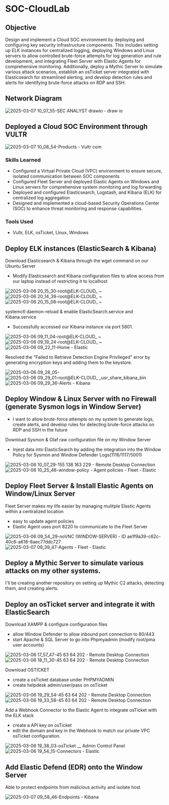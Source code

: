 # SOC-CloudLab

## Objective
Design and implement a Cloud SOC environment by deploying and configuring key security infrastructure components. This includes setting up ELK instances for centralized logging, deploying Windows and Linux servers to allow controlled brute-force attempts for log generation and rule development, and integrating Fleet Server with Elastic Agents for comprehensive monitoring. Additionally, deploy a Mythic Server to simulate various attack scenarios, establish an osTicket server integrated with Elasticsearch for streamlined alerting, and develop detection rules and alerts for identifying brute-force attacks on RDP and SSH.

## Network Diagram

![2025-03-07 10_07_55-SEC ANALYST drawio - draw io](https://github.com/user-attachments/assets/9bc9737c-75ac-49b3-bd72-512ae1d96d98)

## Deployed a Cloud SOC Environment through VULTR

![2025-03-07 10_08_54-Products - Vultr com](https://github.com/user-attachments/assets/68cda85e-0114-4bd6-a45d-c810017b646f)

### Skills Learned
- Configured a Virtual Private Cloud (VPC) environment to ensure secure, isolated communication between SOC components
- Configured Fleet Server and deployed Elastic Agents on Windows and Linux servers for comprehensive system monitoring and log forwarding
- Deployed and configured Elasticsearch, Logstash, and Kibana (ELK) for centralized log aggregation
- Designed and implemented a cloud-based Security Operations Center (SOC) to enhance threat monitoring and response capabilities.

### Tools Used
- Vultr, ELK, osTicket, Linux, Windows
  
## Deploy ELK instances (ElasticSearch & Kibana)
Download Elasticsearch & Kibana through the wget command on our Ubuntu Server
- Modify Elasticsearch and Kibana configuration files to allow access from our laptop instead of restricting it to localhost

![2025-03-06 20_15_30-root@ELK-CLOUD_ ~](https://github.com/user-attachments/assets/18af2303-a016-428b-9e3f-bbfcbe70ad70)
![2025-03-06 20_14_39-root@ELK-CLOUD_ ~](https://github.com/user-attachments/assets/44dfb5d1-821d-4cb0-a434-f5d066b37c12)
![2025-03-06 20_15_08-root@ELK-CLOUD_ ~](https://github.com/user-attachments/assets/3d457bc2-2ec5-40d9-a951-2f12b8642948)

systemctl daemon-reload & enable ElasticSearch.service and Kibana.service 
- Successfully accessed our Kibana instance via port 5601.
  
![2025-03-06 09_11_04-root@ELK-CLOUD_ ~](https://github.com/user-attachments/assets/73dacf66-cad4-4052-9c3f-6764ff8e1b18)
![2025-03-06 09_19_24-root@ELK-CLOUD_ ~](https://github.com/user-attachments/assets/3378c529-dcbe-46ad-9201-ffc267353d48)
![2025-03-06 09_22_11-Home - Elastic](https://github.com/user-attachments/assets/f8270a25-3579-48f8-ae9f-a5edbd9670df)

Resolved the "Failed to Retrieve Detection Engine Privileged" error by generating encryption keys and adding them to the keystore.

![2025-03-06 09_28_05-](https://github.com/user-attachments/assets/f4a4f4c2-7cfe-4545-b2b9-12a9eebb444b)
![2025-03-06 09_29_01-root@ELK-CLOUD_ _usr_share_kibana_bin](https://github.com/user-attachments/assets/59ec4d91-e14a-4a5c-89d1-3035275bff18)
![2025-03-06 09_29_36-Alerts - Kibana](https://github.com/user-attachments/assets/1ecc0b55-e7ff-49dd-bf57-80796fe02b51)

## Deploy Window & Linux Server with no Firewall (generate Sysmon logs in Window Server)
- I want to allow brute-force attempts on my system to generate logs, create alerts, and develop rules for detecting brute-force attacks on RDP and SSH in the future

Download Sysmon & Olaf raw configuration file on my Window Server
- Injest data into ElasticSearch by adding the integration into the Window Policy for Sysmon and Window Defender Logs(1116/1117/5001)

![2025-03-06 10_07_29-155 138 163 229 - Remote Desktop Connection](https://github.com/user-attachments/assets/cf931f6d-64b8-4de8-949e-df6af29b02ec)
![2025-03-06 10_25_46-window-policy - Agent policies - Fleet - Elastic](https://github.com/user-attachments/assets/0c8d333e-1bf8-4905-8323-64a6f5b83ea5)

## Deploy Fleet Server & Install Elastic Agents on Window/Linux Server
Fleet Server makes my life easier by managing mulitple Elastic Agents within a centralized location
- easy to update agent policies
- Elastic Agent uses port 8220 to communicate to the Fleet Server

![2025-03-06 09_54_29-noVNC (WINDOW-SERVER) - ID ae1f9a39-c62c-40c6-a618-8aec77ddc727](https://github.com/user-attachments/assets/967ed940-12df-4aaf-933a-2f63097bbebc)
![2025-03-07 09_39_47-Agents - Fleet - Elastic](https://github.com/user-attachments/assets/1656dcfb-4389-4c71-8a1e-178343540420)

## Deploy a Mythic Server to simulate various attacks on my other systems.
I'll be creating another repository on setting up Mythic C2 attacks, detecting them, and creating alerts.

## Deploy an osTicket server and integrate it with ElasticSearch
Download XAMPP & configure configuration files 
- allow Window Defender to allow inbound port connection to 80/443
- start Apache & SQL Server to go into Phpmyadmin (modify root/pma user accounts)

![2025-03-06 17_57_47-45 63 64 202 - Remote Desktop Connection](https://github.com/user-attachments/assets/60d8a4da-4e20-4ea6-ba46-76fb4dc59837)
![2025-03-06 18_11_30-45 63 64 202 - Remote Desktop Connection](https://github.com/user-attachments/assets/17d18567-8232-4b0c-a073-3dbd780f630b)

Download OSTICKET 
- create a osTicket database under PHPMYADMIN
- create helpdesk admin/user/pass on osTicket

![2025-03-06 19_29_54-45 63 64 202 - Remote Desktop Connection](https://github.com/user-attachments/assets/ca94436f-52d5-4fd1-a92a-a7ff0b2689cc)
![2025-03-06 19_33_58-45 63 64 202 - Remote Desktop Connection](https://github.com/user-attachments/assets/587edc39-ec12-4566-b18a-ac9cf0f313b5)

Add a Webhook Connector to the Elastic Agent to integrate osTicket with the ELK stack
- create a API key on osTicket
- edit the domain and key in the Webhook to match our private VPC osTicket configuration.

![2025-03-06 19_38_03-osTicket __ Admin Control Panel](https://github.com/user-attachments/assets/24401d1d-e0be-420d-b58d-ec9e5c22d8de)
![2025-03-06 19_54_15-Connectors - Elastic](https://github.com/user-attachments/assets/a8652ddf-28b8-468e-8b2e-dd6da70bc5d4)

## Add Elastic Defend (EDR) onto the Window Server 
Able to protect endpoints from malicious activity and isolate host

![2025-03-07 09_58_46-Endpoints - Kibana](https://github.com/user-attachments/assets/94cf196d-e139-4130-833c-1b797ce53682)







































